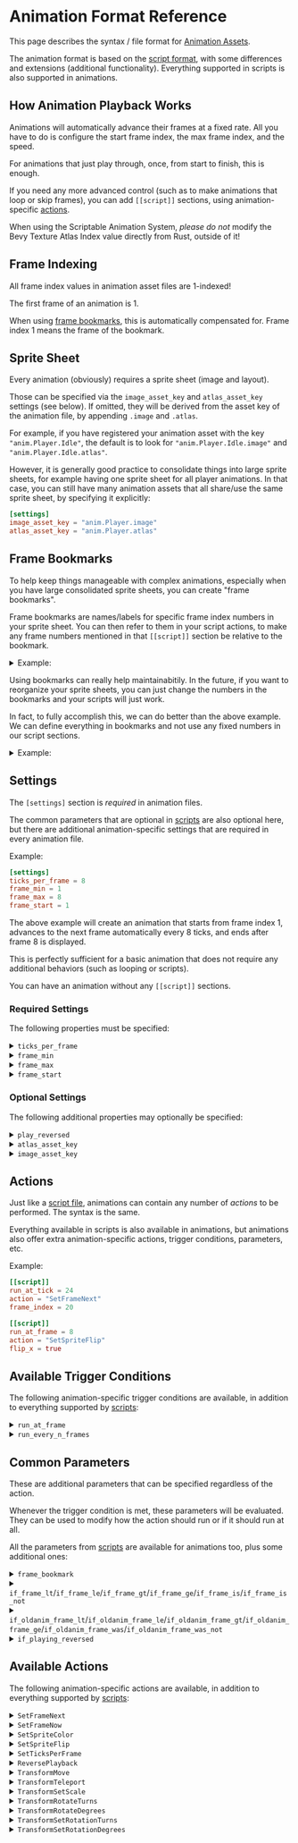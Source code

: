 # Animation Format Reference

This page describes the syntax / file format for [Animation Assets](./anim.md).

The animation format is based on the [script format](./script-ref.md), with some
differences and extensions (additional functionality). Everything supported in
scripts is also supported in animations.

## How Animation Playback Works

Animations will automatically advance their frames at a fixed rate. All you have
to do is configure the start frame index, the max frame index, and the speed.

For animations that just play through, once, from start to finish, this is enough.

If you need any more advanced control (such as to make animations that loop or
skip frames), you can add `[[script]]` sections, using animation-specific
[actions](#available-actions).

When using the Scriptable Animation System, *please do not* modify the Bevy
Texture Atlas Index value directly from Rust, outside of it!

## Frame Indexing

All frame index values in animation asset files are 1-indexed!

The first frame of an animation is 1.

When using [frame bookmarks](#frame-bookmarks), this is automatically
compensated for. Frame index 1 means the frame of the bookmark.

## Sprite Sheet

Every animation (obviously) requires a sprite sheet (image and layout).

Those can be specified via the `image_asset_key` and `atlas_asset_key`
settings (see below). If omitted, they will be derived from the asset key
of the animation file, by appending `.image` and `.atlas`.

For example, if you have registered your animation asset with the key
`"anim.Player.Idle"`, the default is to look for `"anim.Player.Idle.image"`
and `"anim.Player.Idle.atlas"`.

However, it is generally good practice to consolidate things into large
sprite sheets, for example having one sprite sheet for all player animations.
In that case, you can still have many animation assets that all share/use
the same sprite sheet, by specifying it explicitly:

```toml
[settings]
image_asset_key = "anim.Player.image"
atlas_asset_key = "anim.Player.atlas"
```

## Frame Bookmarks

To help keep things manageable with complex animations, especially when
you have large consolidated sprite sheets, you can create "frame bookmarks".

Frame bookmarks are names/labels for specific frame index numbers in your
sprite sheet. You can then refer to them in your script actions, to make
any frame numbers mentioned in that `[[script]]` section be relative to
the bookmark.

<details>
  <summary>
  Example:
  </summary>

```toml
[frame_bookmarks]
my_intro = 4
my_idle_loop = 10

[[script]]
frame_bookmark = "my_idle_loop"
run_at_frame = 10 # relative to `frame_bookmark`
action = "SetFrameNext"
frame_index = 1  # relative to `frame_bookmark`

[[script]]
frame_bookmark = "my_intro"
run_on_playback_control = "Start"
action = "SetFrameNow"
frame_index = 1 # This will be frame 4, as per "my_intro"

[[script]]
frame_bookmark = "my_intro"
run_at_frame = 3 # our intro is 3 frames long
action = "SetFrameNext"
# you can use a different bookmark for the destination of
# `SetFrameNext`/`SetFrameNow`, using `to_frame_bookmark`
to_frame_bookmark = "my_idle_loop"
frame_index = 1
```

</details>

Using bookmarks can really help maintainabitily. In the future, if
you want to reorganize your sprite sheets, you can just change
the numbers in the bookmarks and your scripts will just work.

In fact, to fully accomplish this, we can do better than the above
example. We can define everything in bookmarks and not use any
fixed numbers in our script sections.

<details>
  <summary>
  Example:
  </summary>

```toml
[frame_bookmarks]
intro_start = 4
intro_end = 7
idle_loop_start = 10
idle_loop_end = 19

[[script]]
# `run_at_frame` directly accepts bookmarks!
run_at_frame = "idle_loop_end"
action = "SetFrameNext"
to_frame_bookmark = "idle_loop_start"
# if omitted, `frame_index` defaults to 1

[[script]]
run_on_playback_control = "Start"
action = "SetFrameNow"
to_frame_bookmark = "intro_start"

[[script]]
run_at_frame = "intro_end"
action = "SetFrameNext"
to_frame_bookmark = "idle_loop"
```

</details>

## Settings

The `[settings]` section is *required* in animation files.

The common parameters that are optional in [scripts](./script-ref.md#settings)
are also optional here, but there are additional animation-specific settings
that are required in every animation file.

Example:

```toml
[settings]
ticks_per_frame = 8
frame_min = 1
frame_max = 8
frame_start = 1
```

The above example will create an animation that starts from frame index 1,
advances to the next frame automatically every 8 ticks, and ends after frame 8
is displayed.

This is perfectly sufficient for a basic animation that does not require any
additional behaviors (such as looping or scripts).

You can have an animation without any `[[script]]` sections.

### Required Settings

The following properties must be specified:

<details>
  <summary>
  <code>ticks_per_frame</code>
  </summary>

Example:

```toml
[settings]
ticks_per_frame = 8
# ...
```

Configures the rate/speed of animation playback. This is how many ticks each frame
will be displayed for, before automatically transitioning to the next frame.

</details>

<details>
  <summary>
  <code>frame_min</code>
  </summary>

Example:

```toml
[settings]
frame_min = 1
# ...
```

The lowest permitted frame index. Frames below this should never be displayed.
Should the frame index ever be a value below this, the animation will stop
automatically.

</details>

<details>
  <summary>
  <code>frame_max</code>
  </summary>

Example:

```toml
[settings]
frame_max = 20
# ...
```

The highest permitted frame index. Frames above this should never be displayed.
Should the frame index ever be a value above this, the animation will stop
automatically.

</details>

<details>
  <summary>
  <code>frame_start</code>
  </summary>

Example:

```toml
[settings]
frame_start = 2
# ...
```

The initial frame that will be displayed at tick 0 when the animation starts
playing.

</details>

### Optional Settings

The following additional properties may optionally be specified:

<details>
  <summary>
  <code>play_reversed</code>
  </summary>

Example:

```toml
[settings]
play_reversed = true
# ...
```

If set to `true` the animation playback will start reversed. That is,
every `ticks_per_frame`, the frame index will be decreased by one
instead of being increased by one.

If you want to change this dynamically during playback, you can use
the `ReversePlayback` script action.

</details>

<details>
  <summary>
  <code>atlas_asset_key</code>
  </summary>

Example:

```toml
[settings]
atlas_asset_key = "anim.Player.atlas"
# ...
```

Use a specific texture atlas layout, instead of the default. Provide the asset key string.

The default is derived by appending `.atlas` to the asset key of this animation script
asset file.

If you specify this, be sure to also specify `image_asset_key`.

</details>

<details>
  <summary>
  <code>image_asset_key</code>
  </summary>

Example:

```toml
[settings]
image_asset_key = "anim.Player.image"
# ...
```

Use a specific spritesheet image, instead of the default. Provide the asset key string.

The default is derived by appending `.image` to the asset key of this animation script
asset file.

If you specify this, be sure to also specify `atlas_asset_key`.

</details>

## Actions

Just like a [script file](./script-ref.md#actions), animations can contain any
number of *actions* to be performed. The syntax is the same.

Everything available in scripts is also available in animations, but animations
also offer extra animation-specific actions, trigger conditions, parameters, etc.

Example:

```toml
[[script]]
run_at_tick = 24
action = "SetFrameNext"
frame_index = 20

[[script]]
run_at_frame = 8
action = "SetSpriteFlip"
flip_x = true
```

## Available Trigger Conditions

The following animation-specific trigger conditions are available, in addition
to everything supported by [scripts](./script-ref.md#available-trigger-conditions):

<details>
  <summary>
  <code>run_at_frame</code>
  </summary>

Example:

```toml
# using a literal frame number
[[script]]
run_at_frame = 8
action = "..."

# using a bookmark
[[script]]
run_at_frame = "my_bookmark"
action = "..."

# equivalent, but the bookmark
# also applies to any other frame numbers
# in this `[[script]]` section
[[script]]
run_at_frame = 1
frame_bookmark = "my_bookmark"
action = "..."

# you can specify multiple frames
[[script]]
run_at_frames = [ 1, 2, 3, 5, 7, 11 ]
frame_bookmark = "my_bookmark"
action = "..."

# or bookmarks
[[script]]
run_at_frames = [ "bookmark1", "bookmark2", "bookmark3" ]
action = "..."
```

Run the action whenever the given frame is displayed.

Any time the animation switches to that frame (regardless of whether it was
done automatically as part of normal playback, or jumped to using a script
action), the action will be performed.

The frame can be specified using a literal number or a bookmark.
If a number is used and a bookmark is specified using the `frame_bookmark`
[common parameter](#common-parameters), the number will be relative to that.

You can specify multiple frames as an array. In that case, the action will
trigger on any of them.

</details>

<details>
  <summary>
  <code>run_every_n_frames</code>
  </summary>

Example:

```toml
# Every 8 frames, starting from the first
[[script]]
run_every_n_frames = "8"
action = "..."

# Every 8 frames, starting from the fourth
[[script]]
run_every_n_frames = "8+3"
action = "..."
```

Run the action if the frame number matches the pattern specified.

Any time the animation switches to any of those frames (regardless of whether
it was done automatically as part of normal playback, or jumped to using a
script action), the action will be performed.

If a bookmark is specified using the `frame_bookmark` [common
parameter](#common-parameters), the numbers will be relative to that.

</details>

## Common Parameters

These are additional parameters that can be specified regardless of the action.

Whenever the trigger condition is met, these parameters will be evaluated. They
can be used to modify how the action should run or if it should run at all.

All the parameters from [scripts](./script-ref.md#common-parameters) are
available for animations too, plus some additional ones:

<details>
  <summary>
  <code>frame_bookmark</code>
  </summary>

Example:

```toml
[frame_bookmarks]
my_bookmark = 10

# Will actually run on frame 14 (affects `run_at_frame`)
[[script]]
run_at_frame = 4 # Relative to "my_bookmark"
frame_bookmark = "my_bookmark"
action = "..."

# Will actually jump to frame 12 (affects `frame_index`)
[[script]]
run_at_tick = 16
frame_bookmark = "my_bookmark"
action "SetFrameNow"
frame_index = 2
```

Makes all frame numbers mentioned in this `[[script]]` section be
relative to the value of a [frame bookmark](#frame-bookmarks).

This applies to Trigger Conditions like `run_at_tick` as well as
to the parameters of Script Actions like `SetFrameNow`/`SetFrameNext`.

Note: Script Actions like `SetFrameNow`/`SetFrameNext` also allow you
to specify a bookmark for them to use, which can be different from
the one set using this parameter, if any.

If you specify a bookmark that does not exist, this parameter will
have no effect, and the values will be treated as global/absolute.
In dev builds, the game might print warnings to the log/console.

</details>

<details>
  <summary>
  <code>if_frame_lt</code>/<code>if_frame_le</code>/<code>if_frame_gt</code>/<code>if_frame_ge</code>/<code>if_frame_is</code>/<code>if_frame_is_not</code>
  </summary>

Example:

```toml
# Do something every 3 ticks, but only if we are currently
# displaying a frame between 10 and 19
[[script]]
run_every_n_ticks = "3"
if_frame_ge = 10
if_frame_le = 19
action = "..."

# Do something every 5+1 ticks, but only if we haven't reached
# the frame represented by "my_bookmark" yet
[[script]]
run_every_n_ticks = "5+1"
if_frame_lt = "my_bookmark"
action = "..."

# Do something as soon as the "attack" slot is enabled,
# but only if we are currently displaying frame 6
[[script]]
run_on_slot_enable = "attack"
if_frame_is = 6
action = "..."

# Do something every 3 ticks, but only if we are not currently
# displaying one of the special magic frames
[[script]]
run_every_n_ticks = "3"
if_frame_is_not = [ 3, 7, 9 ]
action = "..."
```

Only run the action if the current frame index is:

 - less than a given value (`lt`)
 - less than or equal to a given value (`le`)
 - greater than a given value (`gt`)
 - greater than or equal to a given value (`ge`)
 - equal to any of the specified values (`is`)
 - not equal to any of the specified values (`is_not`)

It can be specified as either a number or a frame bookmark. If specified
as a number, it will be relative to `frame_bookmark`, if set.

</details>

<details>
  <summary>
  <code>if_oldanim_frame_lt</code>/<code>if_oldanim_frame_le</code>/<code>if_oldanim_frame_gt</code>/<code>if_oldanim_frame_ge</code>/<code>if_oldanim_frame_was</code>/<code>if_oldanim_frame_was_not</code>
  </summary>

Example:

```toml
# Do something when the animation starts,
# but only if the previouly-playing animation
# was "anim.Player.Attack"
# and it had not yet reached frame 7
[[script]]
run_on_playback_control = "Start"
if_previous_script_key = "anim.Player.Attack"
if_oldanim_frame_lt = 7
action = "..."

# Do something on tick 3,
# but only if the previously-playing animation
# was "anim.Player.Run"
# and it was on frame 15
# (when the current animation was started)
[[script]]
run_at_tick = 3
if_previous_script_key = "anim.Player.Run"
if_oldanim_frame_was = 15
action = "..."
```

These parameters let you perform actions depending on where the
previously-playing animation (if any) left off. This allows you to implement
special handling for specific transitions between animations.

These parameters should be used together with `if_previous_script_key`.

Only run the action if the frame index of the previously-playing animation
(at the time of switching to the current animation) was:

 - less than a given value (`lt`)
 - less than or equal to a given value (`le`)
 - greater than a given value (`gt`)
 - greater than or equal to a given value (`ge`)
 - equal to any of the specified values (`was`)
 - not equal to any of the specified values (`was_not`)

The provided values must be literal numbers. Since they refer to a different
animation asset, bookmarks are not taken into account.

</details>

<details>
  <summary>
  <code>if_playing_reversed</code>
  </summary>

Example:

```toml
# This action will only run if the animation is playing backwards (reversed)
[[script]]
run_at_frame = 4
if_playing_reversed = true
action = "..."

# This action will only run if the animation is playing forwards (normal)
[[script]]
run_at_frame = 4
if_playing_reversed = false
action = "..."
```

Makes it so that the action only runs if the animation is playing in
the specified direction.
 - `true`: only run when playing backwards / reversed
 - `false`: only run when playing forwards / normally

Neither value is the "default". If this parameter is unset, then the action
runs regardless of the playback direction.

</details>

## Available Actions

The following animation-specific actions are available, in addition to
everything supported by [scripts](./script-ref.md#available-actions):

<details>
  <summary>
  <code>SetFrameNext</code>
  </summary>

Examples:

```toml
# After the current frame,
# Jump to frame 100
[[script]]
action = "SetFrameNext"
frame_index = 100

# After the current frame,
# Jump to the frame indicated by "my_bookmark"
[[script]]
action = "SetFrameNext"
to_frame_bookmark = "my_bookmark"

# After the current frame,
# Jump to 2 frames after the frame indicated by "my_bookmark"
[[script]]
action = "SetFrameNext"
to_frame_bookmark = "my_bookmark"
frame_index = 2

# After frame 10 relative to "my_bookmark",
# continue to frame 5 relative to "my_bookmark"
[[script]]
frame_bookmark = "my_bookmark"
run_at_frame = 10
action = "SetFrameNext"
frame_index = 5

# After frame 8 relative to "my_bookmark",
# continue to frame 4 relative to "my_other_bookmark"
[[script]]
frame_bookmark = "my_bookmark"
run_at_frame = 8
action = "SetFrameNext"
to_frame_bookmark = "my_other_bookmark"
frame_index = 4
```

Change the next automatic frame. Whatever frame is currently displayed
will complete its `ticks_per_frame` duration, and then the animation will
continue to the specified frame, instead of advancing by one. Subsequent
playback will continue as normal from this new location.

This is useful to skip around the sprite sheet, and to implement loops
(by going back to a lower frame index).

---

`frame_index` can be used to specify a literal frame number. It defaults to
`1` if unspecified.

If `to_frame_bookmark` is specified, the `frame_index` will be interpreted
relative to that.

Otherwise, if `frame_bookmark` (the action-agnostic
[parameter](#common-parameters)) is specified, the `frame_index` will be
interpreted relative to that.

Otherwise, the `frame_index` will be global/absolute.

</details>

<details>
  <summary>
  <code>SetFrameNow</code>
  </summary>

Example:

```toml
[[script]]
action = "SetFrameNow"
frame_index = 100
```

Immediately go to the specified frame.

This is useful if you do not want to wait until the next `ticks_per_frame`
interval, such as in response to player inputs, etc.

Whatever frame is currently displayed will be replaced by the specified
frame immediately, and playback will continue as normal from there. The
frame will wait out any remaining `ticks_per_frame` duration (as if this
action wasn't run), before transitioning to the next frame.

Any actions that are configured to trigger on the specified frame will run.

---

`frame_index` can be used to specify a literal frame number. It defaults to
`1` if unspecified.

If `to_frame_bookmark` is specified, the `frame_index` will be interpreted
relative to that.

Otherwise, if `frame_bookmark` (the action-agnostic
[parameter](#common-parameters)) is specified, the `frame_index` will be
interpreted relative to that.

Otherwise, the `frame_index` will be global/absolute.

---

Note: `SetFrameNow` is should normally be used with non-frame-based trigger
conditions. It is recommended that you avoid using `SetFrameNow` in combination
with a `run_at_frame` (or similar) trigger condition. If you do that, the
animation will technically first go through its original frame (and run
any other actions for it) and then immediately replace it with the new one
(and run its actions), which is often not what you want. Use `SetFrameNext`
instead, to avoid processing a frame you do not intend to display.

</details>

<details>
  <summary>
  <code>SetSpriteColor</code>
  </summary>

Example:

```toml
[[script]]
action = "SetSpriteColor"
color = "#ff00ff"

[[script]]
action = "SetSpriteColor"
color = [0.75, 0.5, 120.0]
```

Changes the colorization of the sprite. The RGBA values of the pixels will be
multiplied by the provided value.

The `color` field can be specified as either:
 - `[L, C, H]` for LCH color
 - `[L, C, H, A]` for LCH color + Alpha
 - `#RRGGBB` for RGB color
 - `#RRGGBBAA` for RGB + Alpha

RGB color is specified in hexadecimal notation, like for Web/CSS.

LCH color is specified as:
 - Lightness has range 0.0 to 1.5
 - Chroma has range 0.0 to 1.5
 - Hue has range 0.0 to 360.0 (degrees)

</details>

<details>
  <summary>
  <code>SetSpriteFlip</code>
  </summary>

Example:

```toml
[[script]]
action = "SetSpriteFlip"
flip_x = true
flip_y = true
```

Changes whether the sprite image should be displayed flipped/mirrored, along
either axis, or both axes.

Each of the `flip_x` and `flip_y` fields are optional. If omitted, the old
value will be kept.

Useful for making left/right facing animations from the same texture atlas.

</details>

<details>
  <summary>
  <code>SetTicksPerFrame</code>
  </summary>

Example:

```toml
[[script]]
action = "SetTicksPerFrame"
ticks_per_frame = 4

[[script]]
action = "SetTicksPerFrame"
ticks_per_frame = 100
reset_progress = true # Optionally reset the current frame timer
```

Changes the rate of animation playback.

Useful if you want to use a different rate (from what you specified globally in
the [settings](#settings)) for some portion of the animation.

</details>

<details>
  <summary>
  <code>ReversePlayback</code>
  </summary>

Example:

```toml
[[script]]
action = "ReversePlayback"
reversed = true # Play backwards

[[script]]
action = "ReversePlayback"
reversed = false # Play normally

[[script]]
action = "ReversePlayback"
# if `reversed` is omitted,
# toggles the current direction of playback
```

Reverses the playback direction.

If the animation is reversed, the frame index will be decremented, instead of
incremented, as the animation plays. The animation will end when it reaches
the `frame_min` setting instead of the usual `frame_max`.

</details>

<details>
  <summary>
  <code>TransformMove</code>
  </summary>

Example:

```toml
[[script]]
action = "TransformMove"
x = "2.0"
y = "1.0"
z = "0.0"
```

Relative move. Cause the sprite entity's Transform to be translated by the given values.

Each of the `x`, `y`, `z` fields are optional. Omit those you want to leave untouched.

The values must be in quotes and can be specified as either:
 - decimal syntax, like: `"1.25"`
 - fraction syntax, like: `"5/4"`

</details>

<details>
  <summary>
  <code>TransformTeleport</code>
  </summary>

Example:

```toml
[[script]]
action = "TransformTeleport"
x = "2.0"
y = "1.0"
z = "5.0"
```

Teleport the entity to the given position. Set the sprite entity's Transform's translation to the given values.

The `z` field is optional. `x` and `y` are required.

The values must be in quotes and can be specified as either:
 - decimal syntax, like: `"1.25"`
 - fraction syntax, like: `"5/4"`

</details>

<details>
  <summary>
  <code>TransformSetScale</code>
  </summary>

Example:

```toml
[[script]]
action = "TransformSetScale"
x = "2.0"
y = "1.0"
```

Set the scale that the sprite should be displayed as.

Both `x` and `y` are required.

The values must be in quotes and can be specified as either:
 - decimal syntax, like: `"1.25"`
 - fraction syntax, like: `"5/4"`

</details>

<details>
  <summary>
  <code>TransformRotateTurns</code>
  </summary>

Example:

```toml
[[script]]
action = "TransformRotateTurns"
turns = "-1/4"
```

Rotate the sprite by N turns. 1 turn = 360 degrees.

The values must be in quotes and can be specified as either:
 - decimal syntax, like: `"1.25"`
 - fraction syntax, like: `"5/4"`

</details>

<details>
  <summary>
  <code>TransformRotateDegrees</code>
  </summary>

Example:

```toml
[[script]]
action = "TransformRotateDegrees"
degrees = "-15.0"
```

Rotate the sprite by N degrees.

The values must be in quotes and can be specified as either:
 - decimal syntax, like: `"1.25"`
 - fraction syntax, like: `"5/4"`

</details>

<details>
  <summary>
  <code>TransformSetRotationTurns</code>
  </summary>

Example:

```toml
[[script]]
action = "TransformSetRotationTurns"
turns = "-1/4"
```

Set the sprite's rotation to a specific value (in turns). 1 turn = 360 degrees.

The values must be in quotes and can be specified as either:
 - decimal syntax, like: `"1.25"`
 - fraction syntax, like: `"5/4"`

</details>

<details>
  <summary>
  <code>TransformSetRotationDegrees</code>
  </summary>

Example:

```toml
[[script]]
action = "TransformSetRotationDegrees"
degrees = "-15.0"
```

Set the sprite's rotation to a specific value (in degrees).

The values must be in quotes and can be specified as either:
 - decimal syntax, like: `"1.25"`
 - fraction syntax, like: `"5/4"`

</details>
